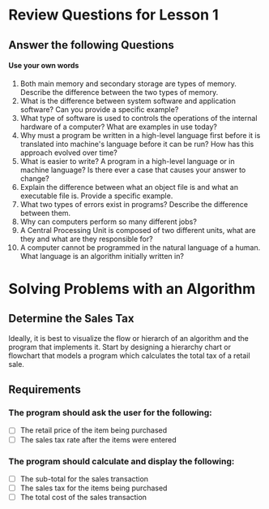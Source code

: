 # Review Questions for Lesson 1

## Answer the following Questions
#### Use your own words

1. Both main memory and secondary storage are types of memory. Describe the difference between the two types of memory. 
2. What is the difference between system software and application software? Can you provide a specific example?
3. What type of software is used to controls the operations of the internal hardware of a computer? What are examples in use today?
4. Why must a program be written in a high-level language first before it is translated into machine's language before it can be run? How has this approach evolved over time?
5. What is easier to write? A program in a high-level language or in machine language? Is there ever a case that causes your answer to change?
6. Explain the difference between what an object file is and what an executable file is. Provide a specific example.
7. What two types of errors exist in programs? Describe the difference between them. 
8. Why can computers perform so many different jobs?
9. A Central Processing Unit is composed of two different units, what are they and what are they responsible for?
10. A computer cannot be programmed in the natural language of a human. What language is an algorithm initially written in?

# Solving Problems with an Algorithm
## Determine the Sales Tax 
Ideally, it is best to visualize the flow or hierarch of an algorithm and the program that implements it. Start by
designing a hierarchy chart or flowchart that models a program which calculates the total tax of a retail sale. 

## Requirements
### The program should ask the user for the following:
- [ ] The retail price of the item being purchased
- [ ] The sales tax rate after the items were entered
### The program should calculate and display the following:
- [ ] The sub-total for the sales transaction
- [ ] The sales tax for the items being purchased
- [ ] The total cost of the sales transaction